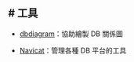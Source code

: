 ## # 工具

- [dbdiagram](https://dbdiagram.io)：協助繪製 DB 關係圖

- [Navicat](https://www.navicat.com/cht/)：管理各種 DB 平台的工具
